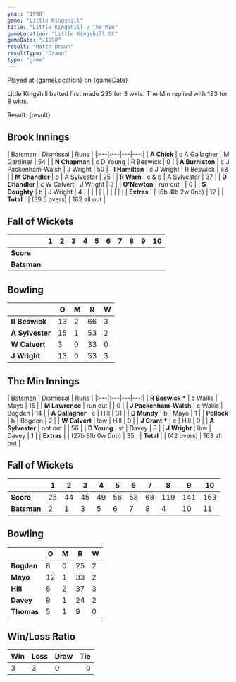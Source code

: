 ```yaml
---
year: "1990"									
game: "Little Kingshill"									
title: "Little Kingshill v The Min"									
gameLocation: "Little Kingshill CC"									
gameDate: "/1990"									
result: "Match Drawn"									
resultType: "Drawn"									
type: "game"									
---
```


Played at {gameLocation} on {gameDate} 

Little Kingshill batted first made 235 for 3 wkts. The Min replied with 183 for 8 wkts.

Result: {result}
 
## Brook Innings

| Batsman | Dismissal | Runs |
|:---|:---|---|---:|
| **A Chick** | c A Gallagher | M Gardiner | 54 | 
| **N Chapman** | c D Young | R Beswick | 0 | 
| **A Burniston** | c J Packenham-Walsh | J Wright | 50 | 
| **I Hamilton** | c J Wright | R Beswick | 68 | 
| **M Chandler** | b | A Sylvester | 25 | 
| **R Warn** | c & b | A Sylvester | 37 | 
| **D Chandler** | c W Calvert | J Wright | 3 | 
| **O'Newton** | run out |  | 0 | 
| **S Doughty** | b | J Wright | 4 | 
|  |  |  |  | 
|  |  |  |  |
| **Extras** | | (6b 4lb 2w 0nb) | 12 | 
| **Total** | | (39.5 overs) | 162 all out | 

## Fall of Wickets

| | 1 | 2 | 3 | 4 | 5 | 6 | 7 | 8 | 9 | 10 |
|---|---|---|---|---|---|---|---|---|---|---|
| **Score** |  |  |  |  |  |  |  |  |  |  |
| **Batsman** |  |  |  |  |  |  |  |  |  |  |

## Bowling

| | O | M | R | W |
|---|---|---|---|---|
| **R Beswick** | 13 | 2 | 66 | 3 | 
| **A Sylvester** | 15 | 1 | 53 | 2 | 
| **W Calvert** | 3 | 0 | 33 | 0 | 
| **J Wright** | 13 | 0 | 53 | 3 | 

## The Min Innings

| Batsman | Dismissal | Runs |
|:---|:---|---|---:|
| **R Beswick &#42;** | c Wallis | Mayo | 15 | 
| **M Lawrence** | run out |  | 0 | 
| **J Packenham-Walsh** | c Wallis | Bogden | 14 | 
| **A Gallagher** | c | Hill | 31 | 
| **D Mundy** | b  | Mayo | 1 | 
| **Pollock** | b | Bogden | 2 | 
| **W Calvert** | lbw | Hill | 0 | 
| **J Grant &#8224;** | c | Hill | 0 | 
| **A Sylvester** | not out |  | 56 | 
| **D Young** | st | Davey | 8 | 
| **J Wright** | lbw | Davey | 1 | 
| **Extras** | | (27b 8lb 0w 0nb) | 35 | 
| **Total** | | (42 overs) | 163 all out | 

## Fall of Wickets

| | 1 | 2 | 3 | 4 | 5 | 6 | 7 | 8 | 9 | 10 |
|---|---|---|---|---|---|---|---|---|---|---|
| **Score** | 25 | 44 | 45 | 49 | 56 | 58 | 68 | 119 | 141 | 163 | 
| **Batsman** | 2 | 1 | 3 | 5 | 6 | 7 | 8 | 4 | 10 | 11 | 

## Bowling

| | O | M | R | W |
|---|---|---|---|---|
| **Bogden** | 8 | 0 | 25 | 2 | 
| **Mayo** | 12 | 1 | 33 | 2 | 
| **Hill** | 8 | 2 | 37 | 3 | 
| **Davey** | 9 | 1 | 24 | 2 | 
| **Thomas** | 5 | 1 | 9 | 0 |

## Win/Loss Ratio

| Win | Loss | Draw |Tie |
|:---|:---|:---|---:|
| 3 | 3 | 0 | 0 |